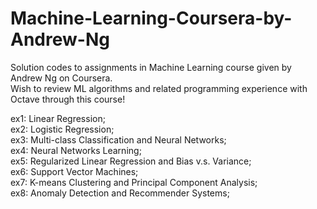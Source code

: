 # Machine-Learning-Coursera-by-Andrew-Ng
Solution codes to assignments in Machine Learning course given by Andrew Ng on Coursera. <br/>
Wish to review ML algorithms and related programming experience with Octave through this course!

ex1: Linear Regression; <br/>
ex2: Logistic Regression; <br/>
ex3: Multi-class Classification and Neural Networks; <br/>
ex4: Neural Networks Learning; <br/>
ex5: Regularized Linear Regression and Bias v.s. Variance; <br/>
ex6: Support Vector Machines; <br/>
ex7: K-means Clustering and Principal Component Analysis; <br/>
ex8: Anomaly Detection and Recommender Systems; <br/>
